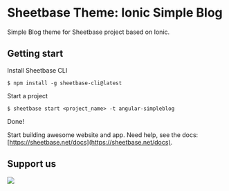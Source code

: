 # Sheetbase Theme: Ionic Simple Blog

Simple Blog theme for Sheetbase project based on Ionic.

## Getting start

Install Sheetbase CLI

``$ npm install -g sheetbase-cli@latest``

Start a project

``$ sheetbase start <project_name> -t angular-simpleblog``

Done!

Start building awesome website and app. Need help, see the docs: [https://sheetbase.net/docs](https://sheetbase.net/docs).

## Support us
[<img src="https://cloakandmeeple.files.wordpress.com/2017/06/become_a_patron_button3x.png?w=200">](https://www.patreon.com/lamnhan)